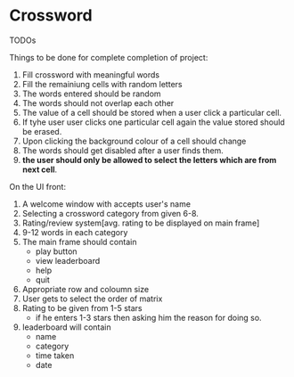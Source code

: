 # Crossword

TODOs

Things to be done for complete completion of project:

1. Fill crossword with meaningful words 
2. Fill the remainiung cells with random letters
3. The words entered should be random
4. The words should not overlap each other
5. The value of a cell should be stored when a user click a particular cell.
6. If tyhe user user clicks one particular cell again the value stored should be erased.
7. Upon clicking the background colour of a cell should change 
8. The words should get disabled after a user finds them.
9. **the user should only be allowed to select the letters which are from next cell**.

On the UI front:

1. A welcome window with  accepts user's name 
2. Selecting a crossword category from given 6-8.
3. Rating/review system[avg. rating to be displayed on main frame]
4. 9-12 words in each category 
5. The main frame should contain
	- play button
	- view leaderboard
	- help
	- quit
6. Appropriate row and coloumn size
7. User gets to select the order of matrix
8. Rating to be given from 1-5 stars 
	- if he enters 1-3 stars then asking him the reason for doing so.
9. leaderboard will contain
	- name
	- category
	- time taken
	- date
